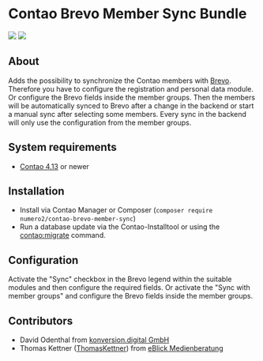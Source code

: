 Contao Brevo Member Sync Bundle
=======================

[![](https://img.shields.io/packagist/v/numero2/contao-brevo-member-sync.svg?style=flat-square)](https://packagist.org/packages/numero2/contao-brevo-member-sync) [![](https://img.shields.io/badge/License-LGPL%20v3-blue.svg?style=flat-square)](http://www.gnu.org/licenses/lgpl-3.0)

About
--

Adds the possibility to synchronize the Contao members with [Brevo](https://brevo.com/). Therefore you have to configure the registration and personal data module. Or configure the Brevo fields inside the member groups. Then the members will be automatically synced to Brevo after a change in the backend or start a manual sync after selecting some members. Every sync in the backend will only use the configuration from the member groups.

System requirements
--

* [Contao 4.13](https://github.com/contao/core) or newer

Installation
--

* Install via Contao Manager or Composer (`composer require numero2/contao-brevo-member-sync`)
* Run a database update via the Contao-Installtool or using the [contao:migrate](https://docs.contao.org/dev/reference/commands/) command.

Configuration
--

Activate the "Sync" checkbox in the Brevo legend within the suitable modules and then configure the required fields. Or activate the "Sync with member groups" and configure the Brevo fields inside the member groups.

Contributors
--

- David Odenthal from [konversion.digital GmbH](https://konversion.digital/)
- Thomas Kettner ([ThomasKettner](https://github.com/ThomasKettner)) from [eBlick Medienberatung](https://eblick-medienberatung.de/)
